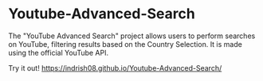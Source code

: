 # Youtube-Advanced-Search
The "YouTube Advanced Search" project allows users to perform searches on YouTube, filtering results based on the Country Selection. It is made using the official YouTube API.

Try it out!
https://indrish08.github.io/Youtube-Advanced-Search/

